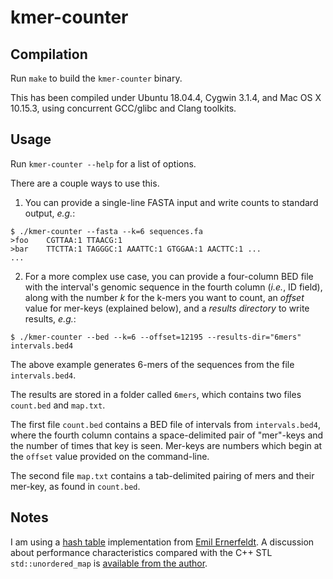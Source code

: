 # kmer-counter

Compilation
-----------

Run `make` to build the `kmer-counter` binary.

This has been compiled under Ubuntu 18.04.4, Cygwin 3.1.4, and Mac OS X 10.15.3, using concurrent GCC/glibc and Clang toolkits.

Usage
-----

Run `kmer-counter --help` for a list of options.

There are a couple ways to use this.

1. You can provide a single-line FASTA input and write counts to standard output, *e.g.*:

```
$ ./kmer-counter --fasta --k=6 sequences.fa
>foo    CGTTAA:1 TTAACG:1
>bar    TTCTTA:1 TAGGGC:1 AAATTC:1 GTGGAA:1 AACTTC:1 ...
...
```

2. For a more complex use case, you can provide a four-column BED file with the interval's genomic sequence in the fourth column (*i.e.*, ID field), along with the number *k* for the k-mers you want to count, an *offset* value for mer-keys (explained below), and a *results directory* to write results, *e.g.*:

```
$ ./kmer-counter --bed --k=6 --offset=12195 --results-dir="6mers" intervals.bed4
```

The above example generates 6-mers of the sequences from the file `intervals.bed4`.

The results are stored in a folder called `6mers`, which contains two files `count.bed` and `map.txt`.

The first file `count.bed` contains a BED file of intervals from `intervals.bed4`, where the fourth column contains a space-delimited pair of "mer"-keys and the number of times that key is seen. Mer-keys are numbers which begin at the `offset` value provided on the command-line.

The second file `map.txt` contains a tab-delimited pairing of mers and their mer-key, as found in `count.bed`.

Notes
-----

I am using a [hash table](https://en.wikipedia.org/wiki/Hash_table) implementation from [Emil Ernerfeldt](https://github.com/emilk/emilib/blob/master/emilib/hash_map.hpp). A discussion about performance characteristics compared with the C++ STL `std::unordered_map` is [available from the author](http://www.ilikebigbits.com/blog/2016/8/28/designing-a-fast-hash-table).

